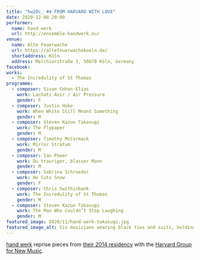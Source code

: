 ```yaml
---
title: "hw20c_ #4 FROM HARVARD WITH LOVE"
date: 2020-12-08 20:00
performer:
  name: hand werk
  url: http://ensemble-handwerk.eu/
venue:
  name: Alte Feuerwache
  url: https://altefeuerwachekoeln.de/
  shortaddress: Köln
  address: Melchiorstraße 3, 50670 Köln, Germany
facebook:
works:
  - The Incredulity of St Thomas
programme:
  - composer: Sivan Cohen-Elias
    work: Lachatz Avir / Air Pressure
    gender: F
  - composer: Justin Hoke
    work: When White Still Meant Something
    gender: M
  - composer: Steven Kazuo Takasugi
    work: The Flypaper
    gender: M
  - composer: Timothy McCormack
    work: Mirror Stratum
    gender: M
  - composer: Ian Power
    work: Du trauriger, blasser Mann
    gender: M
  - composer: Sabrina Schroeder
    work: He Cuts Snow
    gender: F
  - composer: Chris Swithinbank
    work: The Incredulity of St Thomas
    gender: M
  - composer: Steven Kazuo Takasugi
    work: The Man Who Couldn’t Stop Laughing
    gender: M
featured_image: 2020/11/hand-werk-takasugi.jpg
featured_image_alt: Six musicians wearing black ties and suits, holding their instruments and grimacing.
---
```

[hand werk][hw] reprise pieces from [their 2014 residency][e]
with the [Harvard Group for New Music][hgnm].

[hw]: http://ensemble-handwerk.eu/
[e]: /2014/03/handwerk-hgnm/
[hgnm]: http://hgnm.org/
